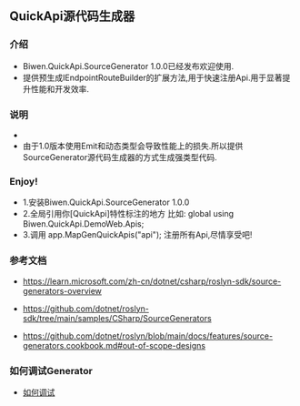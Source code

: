 ﻿
## QuickApi源代码生成器

### 介绍
- Biwen.QuickApi.SourceGenerator 1.0.0已经发布欢迎使用.
- 提供预生成IEndpointRouteBuilder的扩展方法,用于快速注册Api.用于显著提升性能和开发效率.

### 说明
- 
- 由于1.0版本使用Emit和动态类型会导致性能上的损失.所以提供SourceGenerator源代码生成器的方式生成强类型代码.

### Enjoy!

- 1.安装Biwen.QuickApi.SourceGenerator 1.0.0
- 2.全局引用你[QuickApi]特性标注的地方 比如: global using Biwen.QuickApi.DemoWeb.Apis;
- 3.调用 app.MapGenQuickApis("api"); 注册所有Api,尽情享受吧!

### 参考文档
- https://learn.microsoft.com/zh-cn/dotnet/csharp/roslyn-sdk/source-generators-overview
- https://github.com/dotnet/roslyn-sdk/tree/main/samples/CSharp/SourceGenerators

- https://github.com/dotnet/roslyn/blob/main/docs/features/source-generators.cookbook.md#out-of-scope-designs



### 如何调试Generator
- [如何调试](https://github.com/JoanComasFdz/dotnet-how-to-debug-source-generator-vs2022#solution-structure)


